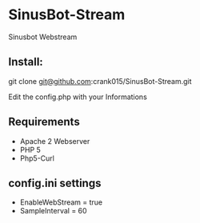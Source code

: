 # SinusBot-Stream
Sinusbot Webstream

## Install:
git clone git@github.com:crank015/SinusBot-Stream.git

Edit the config.php with your Informations

## Requirements

- Apache 2 Webserver
- PHP 5
- Php5-Curl

## config.ini settings

- EnableWebStream = true
- SampleInterval = 60
